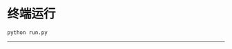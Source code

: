 # 终端运行

```shell
python run.py
```
*************************************************************************************************************************************************************************************************************************************************************************************************************************************************************************************************************************************************************************************************************************************************************************************************************************************************************************************************************************************************************************************************************************************************************************************